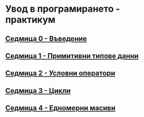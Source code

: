 # Увод в програмирането - практикум

## [Седмица 0 - Въведение](./week-00-introduction/README.md)

## [Седмица 1 - Примитивни типове данни](./week-01-primitive-data-types/README.md)

## [Седмица 2 - Условни оператори](./week-02-cond/README.md)

## [Седмица 3 - Цикли](./week-03-loops/README.md)

## [Седмица 4 - Едномерни масиви](./week-04-arrays/README.md)